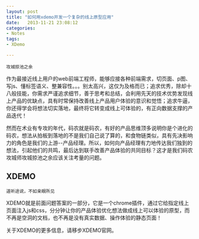 ```yaml
---
layout: post
title: "如何用xdemo开发一个复杂的线上原型应用"
date:   2013-11-21 23:08:12
categories:
- Notes
tags:
- XDemo

---
```


    攻城掠池之余

作为最接近线上用户的web前端工程师，能够应接各种前端需求，切页面、p图、写js、懂标签语义、整兼容性。。。别太高兴，这仅为及格而已；追求优秀，除却十八般技能，你需求严谨追求细节，善于思考和总结，会利用先天的技术优势发现线上产品的优缺点，具有时常保持改善线上产品用户体验的意识和觉悟；追求牛逼，你还得学会将想法切实落地，最终将它转变成线上可体验的，有正向数据支撑的产品迭代！

然而在术业有专攻的年代，码农就是码农，有好的产品思维顶多说明你是个进化的码农，想法从拍板到落地的不是我们自己说了算的，和食物链类似，具有先决影响力的角色是我们的上游--产品经理。所以，如何向产品经理有力地传达我们独到的想法，引起他们的共鸣，最后达到联手改善产品体验的共同目标？这才是我们码农攻城师攻城掠池之余应该关注考量的问题。

## XDEMO

    道听途说，不如亲眼所见

XDEMO就是前面问题答案的一部分，它是一个chrome插件，通过它给指定线上页面注入js和css，分分钟让你的产品体验优化想法做成线上可以体验的原型，而不再是空洞的文档，也不再是没有真实数据、操作体验的静态页面！

关于XDEMO的更多信息，请移步XDEMO官网。

